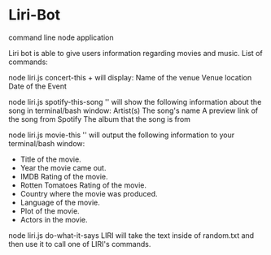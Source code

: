 # Liri-Bot
command line node application

Liri bot is able to give users information regarding movies and music.
List of commands:

node liri.js concert-this + <artist> 
will display:
    Name of the venue
    Venue location
    Date of the Event

node liri.js spotify-this-song '<song name here>' 
will show the following information about the song in terminal/bash window:
    Artist(s)
    The song's name
    A preview link of the song from Spotify
    The album that the song is from

node liri.js movie-this '<movie name here>'
will output the following information to your terminal/bash window:

   * Title of the movie.
   * Year the movie came out.
   * IMDB Rating of the movie.
   * Rotten Tomatoes Rating of the movie.
   * Country where the movie was produced.
   * Language of the movie.
   * Plot of the movie.
   * Actors in the movie.

   node liri.js do-what-it-says
LIRI will take the text inside of random.txt and then use it to call one of LIRI's commands.






